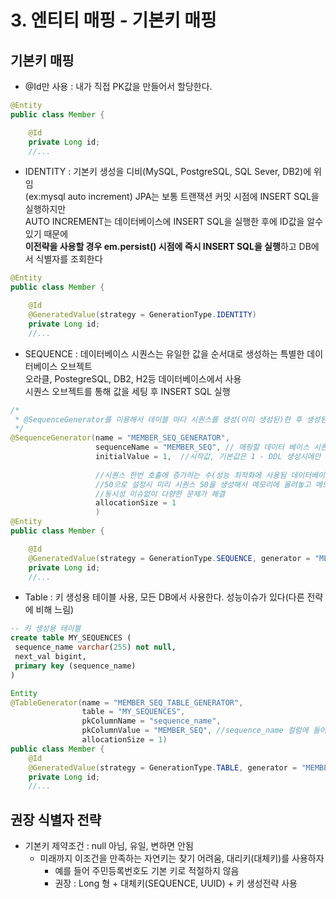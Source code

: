 # 3. 엔티티 매핑 - 기본키 매핑  

## 기본키 매핑
- @Id만 사용 : 내가 직접 PK값을 만들어서 할당한다.
```java
@Entity
public class Member {

    @Id 
    private Long id;
    //...
```
- IDENTITY : 기본키 생성을 디비(MySQL, PostgreSQL, SQL Sever, DB2)에 위임  
  (ex:mysql auto increment) JPA는 보통 트랜잭션 커밋 시점에 INSERT SQL을 실행하지만  
  AUTO INCREMENT는 데이터베이스에 INSERT SQL을 실행한 후에 ID값을 알수 있기 때문에  
  **이전략을 사용할 경우 em.persist() 시점에 즉시 INSERT SQL을 실행**하고 DB에서 식별자를 조회한다
```java
@Entity
public class Member {

    @Id 
    @GeneratedValue(strategy = GenerationType.IDENTITY)
    private Long id;
    //...
```
- SEQUENCE : 데이터베이스 시퀀스는 유일한 값을 순서대로 생성하는 특별한 데이터베이스 오브젝트  
  오라클, PostegreSQL, DB2, H2등 데이터베이스에서 사용  
  시퀀스 오브젝트를 통해 값을 세팅 후 INSERT SQL 실행
```java
/*
 * @SequenceGenerator를 이용해서 테이블 마다 시퀀스를 생성(이미 생성된)한 후 생성된 시퀀스와 매핑할 수 있다
 */
@SequenceGenerator(name = "MEMBER_SEQ_GENERATOR", 
                   sequenceName = "MEMBER_SEQ", // 매핑할 데이터 베이스 시퀀스 이름
                   initialValue = 1,  //시작값, 기본값은 1 - DDL 생성시에만 사용
                   
                   //시퀀스 한번 호출에 증가하는 수(성능 최적화에 사용됨 데이터베이스  시퀀스 값이 하나씩 증가하도록 설정되어있으면 반드시 1로 설정), 기본값 50
                   //50으로 설정시 미리 시퀀스 50을 생성해서 메모리에 올려놓고 메모리에 1씩 증가하게 된다, 반복적으로 DB에서 다음 시퀀스 호출 횟수를 줄여준다
                   //동시성 이슈없이 다양한 문제가 해결
                   allocationSize = 1
                   )
@Entity
public class Member {

    @Id 
    @GeneratedValue(strategy = GenerationType.SEQUENCE, generator = "MEMBER_SEQ_GENERATOR")
    private Long id;
    //...
```

- Table : 키 생성용 테이블 사용, 모든 DB에서 사용한다. 성능이슈가 있다(다른 전략에 비해 느림)
```sql
-- 키 생성용 테이블
create table MY_SEQUENCES (
 sequence_name varchar(255) not null,
 next_val bigint,
 primary key (sequence_name)
)
```

```java
Entity
@TableGenerator(name = "MEMBER_SEQ_TABLE_GENERATOR", 
                table = "MY_SEQUENCES",
                pkColumnName = "sequence_name",
                pkColumnValue = "MEMBER_SEQ", //sequence_name 컬럼에 들어갈 테이블 전략 식별값
                allocationSize = 1) 
public class Member {
    @Id 
    @GeneratedValue(strategy = GenerationType.TABLE, generator = "MEMBER_SEQ_TABLE_GENERATOR")
    private Long id;
    //...
```

## 권장 식별자 전략

- 기본키 제약조건 : null 아님, 유일, 변하면 안됨
  - 미래까지 이조건을 만족하는 자연키는 찾기 어려움, 대리키(대체키)를 사용하자
    - 예를 들어 주민등록번호도 기본 키로 적절하지 않음
    - 권장 : Long 형 + 대체키(SEQUENCE, UUID) + 키 생성전략 사용